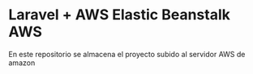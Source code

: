 # Laravel + AWS Elastic Beanstalk AWS
En este repositorio se almacena el proyecto subido al servidor AWS de amazon
